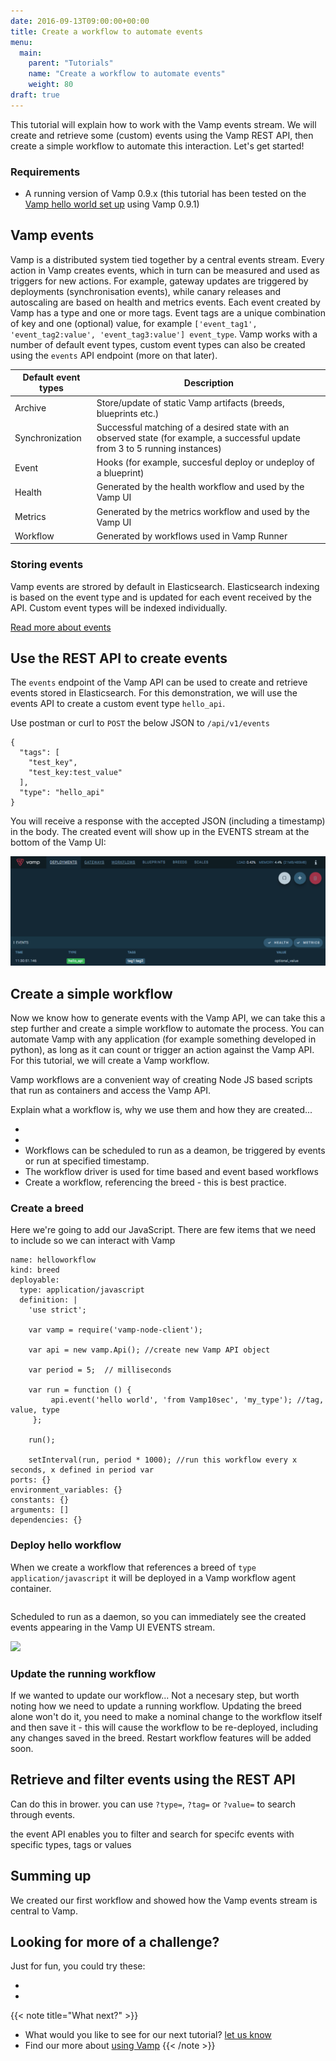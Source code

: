 ```yaml
---
date: 2016-09-13T09:00:00+00:00
title: Create a workflow to automate events
menu:
  main:
    parent: "Tutorials"
    name: "Create a workflow to automate events"
    weight: 80
draft: true
---
```



This tutorial will explain how to work with the Vamp events stream. We will create and retrieve some (custom) events using the Vamp REST API, then create a simple workflow to automate this interaction. Let's get started!

### Requirements

* A running version of Vamp 0.9.x (this tutorial has been tested on the [Vamp hello world set up](documentation/installation/hello-world) using Vamp 0.9.1)



## Vamp events
Vamp is a distributed system tied together by a central events stream. Every action in Vamp creates events, which in turn can be measured and used as triggers for new actions. For example, gateway updates are triggered by deployments (synchronisation events), while canary releases and autoscaling are based on health and metrics events. Each event created by Vamp has a type and one or more tags. Event tags are a unique combination of key and one (optional) value, for example `['event_tag1', 'event_tag2:value', 'event_tag3:value'] event_type`. Vamp works with a number of default event types, custom event types can also be created using the `events` API endpoint (more on that later).

Default event types |  Description
----------|--------
Archive     |    Store/update of static Vamp artifacts (breeds, blueprints etc.)
Synchronization | Successful matching of a desired state with an observed state (for example, a successful update from 3 to 5 running instances)
Event | Hooks (for example, succesful deploy or undeploy of a blueprint)
Health | Generated by the health workflow and used by the Vamp UI
Metrics | Generated by the metrics workflow and used by the Vamp UI
Workflow | Generated by workflows used in Vamp Runner


### Storing events

Vamp events are strored by default in Elasticsearch. Elasticsearch indexing is based on the event type and is updated for each event received by the API. Custom event types will be indexed individually. 

[Read more about events](documentation/using-vamp/events/)

  
## Use the REST API to create events

The `events` endpoint of the Vamp API can be used to create and retrieve events stored in Elasticsearch. For this demonstration, we will use the events API to create a custom event type `hello_api`.



Use postman or curl to `POST` the below JSON to `/api/v1/events`

```
{
  "tags": [
    "test_key",
    "test_key:test_value"
  ],
  "type": "hello_api"
}
```  
You will receive a response with the accepted JSON (including a timestamp) in the body. The created event will show up in the EVENTS stream at the bottom of the Vamp UI:

![](images/screens/v091/events_vampui_hello_api.png)

## Create a simple workflow
Now we know how to generate events with the Vamp API, we can take this a step further and create a simple workflow to automate the process. You can automate Vamp with any application (for example something developed in python), as long as it can count or trigger an action against the Vamp API. For this tutorial, we will create a Vamp workflow. 

Vamp workflows are a convenient way of creating Node JS based scripts that run as containers and access the Vamp API. 


Explain what a workflow is, why we use them and how they are created...

*  
* 
* Workflows can be scheduled to run as a deamon, be triggered by events or run at specified timestamp.
* The workflow driver is used for time based and event based workflows
* Create a workflow, referencing the breed - this is best practice.

### Create a breed 
Here we're going to add our JavaScript. There are few items that we need to include so we can interact with Vamp

```
name: helloworkflow
kind: breed
deployable:
  type: application/javascript
  definition: |
    'use strict';

    var vamp = require('vamp-node-client');

    var api = new vamp.Api(); //create new Vamp API object

    var period = 5;  // milliseconds

    var run = function () {
         api.event('hello world', 'from Vamp10sec', 'my_type'); //tag, value, type
     };

    run();

    setInterval(run, period * 1000); //run this workflow every x seconds, x defined in period var
ports: {}
environment_variables: {}
constants: {}
arguments: []
dependencies: {}
```

### Deploy hello workflow
When we create a workflow that references a breed of `type application/javascript` it will be deployed in a Vamp workflow agent container. 

```

```
Scheduled to run as a daemon, so you can immediately see the created events appearing in the Vamp UI EVENTS stream. 

![](images/screens/v091/events_vampui_events.png)

### Update the running workflow
If we wanted to update our workflow...
Not a necesary step, but worth noting how we need to update a running workflow. Updating the breed alone won't do it, you need to make a nominal change to the workflow itself and then save it - this will cause the workflow to be re-deployed, including any changes saved in the breed. Restart workflow features will be added soon. 



## Retrieve and filter events using the REST API
Can do this in brower. you can use `?type=`, `?tag=` or `?value=` to search through events.

the event API enables you to filter and search for specifc events with specific types, tags or values




## Summing up
We created our first workflow and showed how the Vamp events stream is central to Vamp. 

## Looking for more of a challenge?
Just for fun, you could try these:

* 
* 

{{< note title="What next?" >}}
* What would you like to see for our next tutorial? [let us know](mailto:info@magnetic.io)
* Find our more about [using Vamp](documentation/using-vamp/artifacts)
{{< /note >}}

